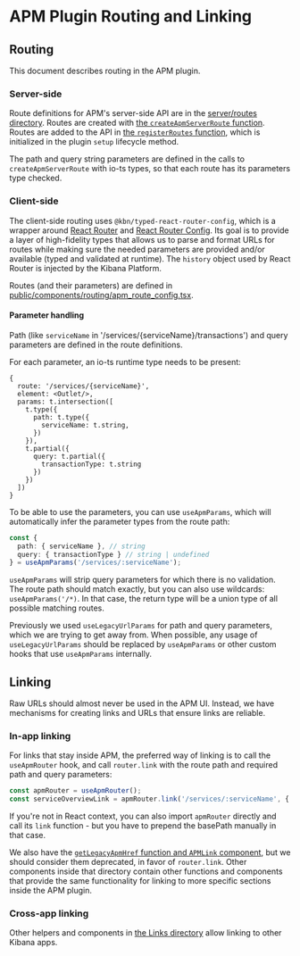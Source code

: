 # APM Plugin Routing and Linking

## Routing

This document describes routing in the APM plugin.

### Server-side

Route definitions for APM's server-side API are in the [server/routes directory](../server/routes). Routes are created with [the `createApmServerRoute` function](../server/routes/apm_routes/create_apm_server_route.ts). Routes are added to the API in [the `registerRoutes` function](../server/routes/apm_routes/register_apm_server_routes.ts), which is initialized in the plugin `setup` lifecycle method.

The path and query string parameters are defined in the calls to `createApmServerRoute` with io-ts types, so that each route has its parameters type checked.

### Client-side

The client-side routing uses `@kbn/typed-react-router-config`, which is a wrapper around [React Router](https://reactrouter.com/) and [React Router Config](https://www.npmjs.com/package/react-router-config). Its goal is to provide a layer of high-fidelity types that allows us to parse and format URLs for routes while making sure the needed parameters are provided and/or available (typed and validated at runtime). The `history` object used by React Router is injected by the Kibana Platform.

Routes (and their parameters) are defined in [public/components/routing/apm_route_config.tsx](../public/components/routing/apm_route_config.tsx).

#### Parameter handling

Path (like `serviceName` in '/services/{serviceName}/transactions') and query parameters are defined in the route definitions.

For each parameter, an io-ts runtime type needs to be present:

```tsx
{
  route: '/services/{serviceName}',
  element: <Outlet/>,
  params: t.intersection([
    t.type({
      path: t.type({
        serviceName: t.string,
      })
    }),
    t.partial({
      query: t.partial({
        transactionType: t.string
      })
    })
  ])
}
```

To be able to use the parameters, you can use `useApmParams`, which will automatically infer the parameter types from the route path:

```ts
const {
  path: { serviceName }, // string
  query: { transactionType } // string | undefined
} = useApmParams('/services/:serviceName');
```

`useApmParams` will strip query parameters for which there is no validation. The route path should match exactly, but you can also use wildcards: `useApmParams('/*)`. In that case, the return type will be a union type of all possible matching routes.

Previously we used `useLegacyUrlParams` for path and query parameters, which we are trying to get away from. When possible, any usage of `useLegacyUrlParams` should be replaced by `useApmParams` or other custom hooks that use `useApmParams` internally.

## Linking

Raw URLs should almost never be used in the APM UI. Instead, we have mechanisms for creating links and URLs that ensure links are reliable.

### In-app linking

For links that stay inside APM, the preferred way of linking is to call the `useApmRouter` hook, and call `router.link` with the route path and required path and query parameters:

```ts
const apmRouter = useApmRouter();
const serviceOverviewLink = apmRouter.link('/services/:serviceName', { path: { serviceName: 'opbeans-java' }, query: { transactionType: 'request' }});
```

 If you're not in React context, you can also import `apmRouter` directly and call its `link` function - but you have to prepend the basePath manually in that case.

We also have the [`getLegacyApmHref` function and `APMLink` component](../public/components/shared/Links/apm/APMLink.tsx), but we should consider them deprecated, in favor of `router.link`. Other components inside that directory contain other functions and components that provide the same functionality for linking to more specific sections inside the APM plugin.

### Cross-app linking

Other helpers and components in [the Links directory](../public/components/shared/Links) allow linking to other Kibana apps.
